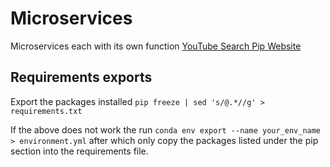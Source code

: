 # Microservices

Microservices each with its own function
[YouTube Search Pip Website](https://pypi.org/project/youtube-search/)

## Requirements exports

Export the packages installed ```pip freeze | sed 's/@.*//g' > requirements.txt```

If the above does not work the run ```conda env export --name your_env_name > environment.yml``` after which only copy the packages listed under the pip section into the requirements file.
